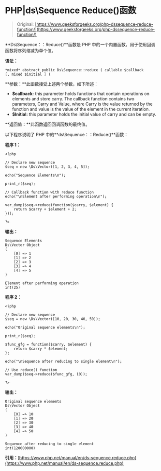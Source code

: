 # PHP|ds\Sequence Reduce()函数

> Original: [https://www.geeksforgeeks.org/php-dssequence-reduce-function/](https://www.geeksforgeeks.org/php-dssequence-reduce-function/)

**Ds\Sequence：：Reduce()**函数是 PHP 中的一个内置函数，用于使用回调函数将序列缩减为单个值。

**语法：**

```
*mixed* abstract public Ds\Sequence::reduce ( callable $callback 
[, mixed $initial ] )

```

**参数：**此函数接受上述两个参数，如下所述：

*   **$callback:** this parameter holds functions that contain operations on elements and store carry. The callback function contains two parameters, Carry and Value, where Carry is the value returned by the function and value is the value of the element in the current iteration.
*   **$Initial:** this parameter holds the initial value of carry and can be empty.

**返回值：**此函数返回回调函数的最终值。

以下程序说明了 PHP 中的**ds\Sequence：：Reduce()**函数：

**程序 1：**

```
<?php 

// Declare new sequence
$seq = new \Ds\Vector([1, 2, 3, 4, 5]); 

echo("Sequence Elements\n"); 

print_r($seq); 

// Callback function with reduce function 
echo("\nElement after performing operation\n"); 

var_dump($seq->reduce(function($carry, $element) { 
    return $carry + $element + 2; 
})); 

?> 
```

**输出：**

```
Sequence Elements
Ds\Vector Object
(
    [0] => 1
    [1] => 2
    [2] => 3
    [3] => 4
    [4] => 5
)

Element after performing operation
int(25)

```

**程序 2：**

```
<?php 

// Declare new sequence
$seq = new \Ds\Vector([10, 20, 30, 40, 50]); 

echo("Original sequence elements\n"); 

print_r($seq); 

$func_gfg = function($carry, $element) { 
    return $carry * $element; 
}; 

echo("\nSequence after reducing to single element\n"); 

// Use reduce() function 
var_dump($seq->reduce($func_gfg, 10)); 

?> 
```

**输出：**

```
Original sequence elements
Ds\Vector Object
(
    [0] => 10
    [1] => 20
    [2] => 30
    [3] => 40
    [4] => 50
)

Sequence after reducing to single element
int(120000000)

```

**引用：**[https://www.php.net/manual/en/ds-sequence.reduce.php](https://www.php.net/manual/en/ds-sequence.reduce.php)